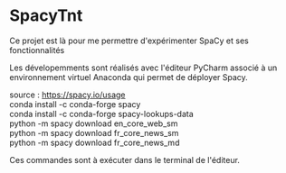# SpacyTnt

Ce projet est là pour me permettre d'expérimenter SpaCy et ses fonctionnalités

Les dévelopemments sont réalisés avec l'éditeur PyCharm associé à un environnement virtuel Anaconda qui permet de déployer Spacy.

source : https://spacy.io/usage <br>
conda install -c conda-forge spacy <br>
conda install -c conda-forge spacy-lookups-data <br>
python -m spacy download en_core_web_sm <br>
python -m spacy download fr_core_news_sm <br>
python -m spacy download fr_core_news_md <br>
 
Ces commandes sont à exécuter dans le terminal de l'éditeur.